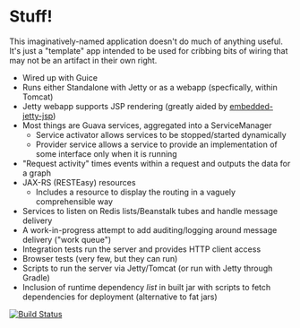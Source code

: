 Stuff!
======

This imaginatively-named application doesn't do much of anything
useful. It's just a "template" app intended to be used for cribbing
bits of wiring that may not be an artifact in their own right.

* Wired up with Guice
* Runs either Standalone with Jetty or as a webapp (specfically, within Tomcat)
* Jetty webapp supports JSP rendering (greatly aided by [embedded-jetty-jsp](https://github.com/jetty-project/embedded-jetty-jsp))
* Most things are Guava services, aggregated into a ServiceManager
  * Service activator allows services to be stopped/started dynamically
  * Provider service allows a service to provide an implementation of some interface only when it is running
* "Request activity" times events within a request and outputs the data for a graph
* JAX-RS (RESTEasy) resources
  * Includes a resource to display the routing in a vaguely comprehensible way
* Services to listen on Redis lists/Beanstalk tubes and handle message delivery
* A work-in-progress attempt to add auditing/logging around message delivery ("work queue")
* Integration tests run the server and provides HTTP client access
* Browser tests (very few, but they can run)
* Scripts to run the server via Jetty/Tomcat (or run with Jetty through Gradle)
* Inclusion of runtime dependency *list* in built jar with scripts to fetch dependencies for deployment (alternative to fat jars)

[![Build Status](https://travis-ci.org/araqnid/stuff.svg?branch=master)](https://travis-ci.org/araqnid/stuff)
